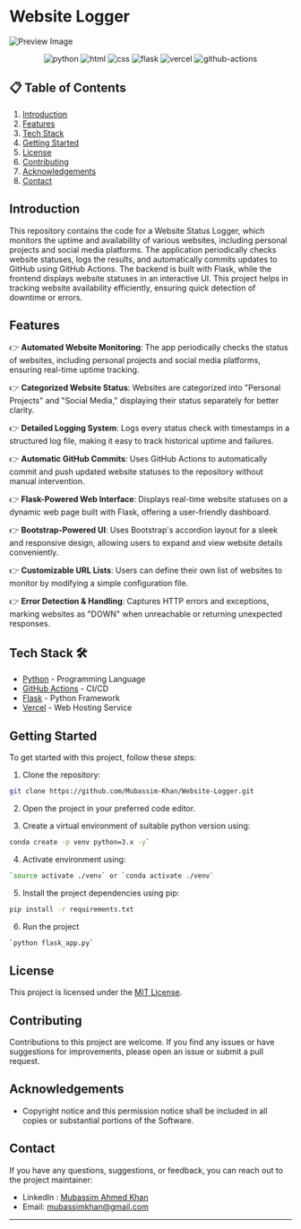 # Website Logger

![Preview Image](https://github.com/Mubassim-Khan/Website-Logger/blob/main/templates/assets/Preview.png)

<div align="center">
    <img src="https://img.shields.io/badge/Python-FFD43B?style=for-the-badge&logo=python&logoColor=blue" alt="python" />
    <img src="https://img.shields.io/badge/HTML5-E34F26?style=for-the-badge&logo=html5&logoColor=white" alt="html" />
    <img src="https://img.shields.io/badge/CSS3-1572B6?style=for-the-badge&logo=css3&logoColor=white" alt="css" />
    <img src="https://img.shields.io/badge/Flask-000000?style=for-the-badge&logo=flask&logoColor=white" alt="flask" />
    <img src="https://img.shields.io/badge/Vercel-000000?style=for-the-badge&logo=vercel&logoColor=white" alt="vercel" />
    <img src="https://img.shields.io/badge/Github%20Actions-282a2e?style=for-the-badge&logo=githubactions&logoColor=367cfe" alt="github-actions" />
</div>

## 📋 <a name="table">Table of Contents</a>

1. [Introduction](#introduction)
2. [Features](#features)
3. [Tech Stack](#tech-stack)
4. [Getting Started](#quick-start)
5. [License](#license)
6. [Contributing](#contributing)
7. [Acknowledgements](#acknowledgements)
8. [Contact](#contact)

## <a name="introduction">Introduction</a>

This repository contains the code for a Website Status Logger, which monitors the uptime and availability of various websites, including personal projects and social media platforms. The application periodically checks website statuses, logs the results, and automatically commits updates to GitHub using GitHub Actions. The backend is built with Flask, while the frontend displays website statuses in an interactive UI. This project helps in tracking website availability efficiently, ensuring quick detection of downtime or errors.

## <a name="features">Features</a>
👉 **Automated Website Monitoring**: The app periodically checks the status of websites, including personal projects and social media platforms, ensuring real-time uptime tracking.  

👉 **Categorized Website Status**: Websites are categorized into "Personal Projects" and "Social Media," displaying their status separately for better clarity.  

👉 **Detailed Logging System**: Logs every status check with timestamps in a structured log file, making it easy to track historical uptime and failures.  

👉 **Automatic GitHub Commits**: Uses GitHub Actions to automatically commit and push updated website statuses to the repository without manual intervention.  

👉 **Flask-Powered Web Interface**: Displays real-time website statuses on a dynamic web page built with Flask, offering a user-friendly dashboard.  

👉 **Bootstrap-Powered UI**: Uses Bootstrap's accordion layout for a sleek and responsive design, allowing users to expand and view website details conveniently.  

👉 **Customizable URL Lists**: Users can define their own list of websites to monitor by modifying a simple configuration file.  

👉 **Error Detection & Handling**: Captures HTTP errors and exceptions, marking websites as "DOWN" when unreachable or returning unexpected responses.  

## <a name="tech-stack">Tech Stack 🛠️</a>

- [Python](https://www.python.org/) - Programming Language
- [GitHub Actions](https://github.com/features/actions) - CI/CD
- [Flask](https://flask.palletsprojects.com/) - Python Framework
- [Vercel](https://vercel.com/) - Web Hosting Service

## <a name="#quick-start">Getting Started</a>

To get started with this project, follow these steps:

1. Clone the repository:

```bash
git clone https://github.com/Mubassim-Khan/Website-Logger.git
```

2. Open the project in your preferred code editor.

3. Create a virtual environment of suitable python version using:

```bash
conda create -p venv python=3.x -y`
```

4. Activate environment using:

```bash
`source activate ./venv` or `conda activate ./venv`
```

5. Install the project dependencies using pip:

```bash
pip install -r requirements.txt
```

6. Run the project

```bash
`python flask_app.py`
```
## <a name="license">License</a>

This project is licensed under the [MIT License](https://opensource.org/licenses/MIT).

## <a name="contributing">Contributing</a>

Contributions to this project are welcome. If you find any issues or have suggestions for improvements, please open an issue or submit a pull request.

## <a name="acknowledgements">Acknowledgements</a>

- Copyright notice and this permission notice shall be included in all copies or substantial portions of the Software.

## <a name="contact">Contact</a>

If you have any questions, suggestions, or feedback, you can reach out to the project maintainer:

- LinkedIn : [Mubassim Ahmed Khan](https://www.linkedin.com/in/mubassim)
- Email: [mubassimkhan@gmail.com](mailto:mubassimkhan@gmail.com)

---

<!----->
